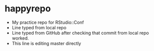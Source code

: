 # happyrepo
*   My practice repo for RStudio::Conf
*   Line typed from local repo
*   Line typed from GitHub after checking that commit from local repo worked.
*   This line is editing master directly
